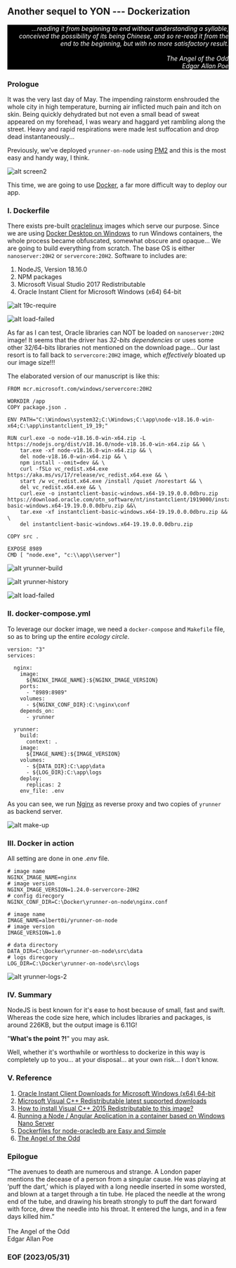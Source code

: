 ## Another sequel to YON --- Dockerization


<div style="text-align: right; color:white; background-color:black"><em>
...reading it from beginning to end without understanding a syllable, conceived the possibility of its being Chinese, and so re-read it from the end to the beginning, but with no more satisfactory result.
<br /><br />
The Angel of the Odd<br />
Edgar Allan Poe
</em></div>


### Prologue
It was the very last day of May. The impending rainstorm enshrouded the whole city in high temperature, burning air inflicted much pain and itch on skin. Being quickly dehydrated but not even a small bead of sweat appeared on my forehead, I was weary and haggard yet rambling along the street. Heavy and rapid respirations were made lest suffocation and drop dead instantaneously... 

Previously, we've deployed `yrunner-on-node` using [PM2](https://pm2.keymetrics.io/) and this is the most easy and handy way, I think. 

![alt screen2](img/screen2.jpg)

This time, we are going to use [Docker](https://www.docker.com/), a far more difficult way to deploy our app.


### I. Dockerfile
There exists pre-built [oraclelinux](https://hub.docker.com/_/oraclelinux) images which serve our purpose. Since we are using [Docker Desktop on Windows](https://docs.docker.com/desktop/install/windows-install/) to run Windows containers, the whole process became obfuscated, somewhat obscure and opaque... We are going to build everything from scratch. The base OS is either `nanoserver:20H2` or `servercore:20H2`. Software to includes are: 

1. NodeJS, Version 18.16.0
2. NPM packages 
3. Microsoft Visual Studio 2017 Redistributable
4. Oracle Instant Client for Microsoft Windows (x64) 64-bit

![alt 19c-require](img/19c-require.JPG)

![alt load-failed](img/yrunner-error-1.JPG)

As far as I can test, Oracle libraries can NOT be loaded on `nanoserver:20H2` image! It seems that the driver has *32-bits dependencies* or uses some other 32/64-bits libraries not mentioned on the download page... Our last resort is to fall back to `servercore:20H2` image, which *effectively* bloated up our image size!!!

The elaborated version of our manuscript is like this: 

```
FROM mcr.microsoft.com/windows/servercore:20H2

WORKDIR /app
COPY package.json .

ENV PATH="C:\Windows\system32;C:\Windows;C:\app\node-v18.16.0-win-x64;C:\app\instantclient_19_19;"
 
RUN curl.exe -o node-v18.16.0-win-x64.zip -L https://nodejs.org/dist/v18.16.0/node-v18.16.0-win-x64.zip && \
    tar.exe -xf node-v18.16.0-win-x64.zip && \
    del node-v18.16.0-win-x64.zip && \
    npm install --omit=dev && \
    curl -fSLo vc_redist.x64.exe https://aka.ms/vs/17/release/vc_redist.x64.exe && \
    start /w vc_redist.x64.exe /install /quiet /norestart && \
    del vc_redist.x64.exe && \
    curl.exe -o instantclient-basic-windows.x64-19.19.0.0.0dbru.zip https://download.oracle.com/otn_software/nt/instantclient/1919000/instantclient-basic-windows.x64-19.19.0.0.0dbru.zip &&\
    tar.exe -xf instantclient-basic-windows.x64-19.19.0.0.0dbru.zip && \
    del instantclient-basic-windows.x64-19.19.0.0.0dbru.zip 

COPY src .

EXPOSE 8989
CMD [ "node.exe", "c:\\app\\server"]
```

![alt yrunner-build](img/yrunner-build-1.JPG)

![alt yrunner-history](img/yrunner-history-1.JPG)

![alt load-failed](img/yrunner-logs-1.JPG)


### II. docker-compose.yml
To leverage our docker image, we need a `docker-compose` and `Makefile` file, so as to bring up the entire *ecology circle*. 

```
version: "3"
services:

  nginx:
    image: 
      ${NGINX_IMAGE_NAME}:${NGINX_IMAGE_VERSION}
    ports:
      - "8989:8989"
    volumes:
      - ${NGINX_CONF_DIR}:C:\nginx\conf
    depends_on:
      - yrunner

  yrunner:
    build: 
      context: .
    image: 
      ${IMAGE_NAME}:${IMAGE_VERSION}
    volumes:
      - ${DATA_DIR}:C:\app\data
      - ${LOG_DIR}:C:\app\logs
    deploy:
      replicas: 2
    env_file: .env
```

As you can see, we run [Nginx](https://www.nginx.com/) as reverse proxy and two copies of `yrunner` as backend server. 

![alt make-up](img/yrunner-up.JPG)


### III. Docker in action 
All setting are done in one *.env* file.

```
# image name 
NGINX_IMAGE_NAME=nginx
# image version 
NGINX_IMAGE_VERSION=1.24.0-servercore-20H2
# config direcgory
NGINX_CONF_DIR=C:\Docker\yrunner-on-node\nginx.conf

# image name
IMAGE_NAME=albert0i/yrunner-on-node
# image version
IMAGE_VERSION=1.0

# data directory
DATA_DIR=C:\Docker\yrunner-on-node\src\data
# logs direcgory
LOG_DIR=C:\Docker\yrunner-on-node\src\logs
```

![alt yrunner-logs-2](img/yrunner-logs-2.JPG)


### IV. Summary 
NodeJS is best known for it's ease to host because of small, fast and swift. Whereas the code size here, which includes libraries and packages, is around 226KB, but the output image is 6.11G! 

"**What's the point ?!**" you may ask. 

Well, whether it's worthwhile or worthless to dockerize in this way is completely up to you... at your disposal... at your own risk... I don't know.


### V. Reference
1. [Oracle Instant Client Downloads for Microsoft Windows (x64) 64-bit](https://www.oracle.com/database/technologies/instant-client/winx64-64-downloads.html)
2. [Microsoft Visual C++ Redistributable latest supported downloads](https://learn.microsoft.com/en-us/cpp/windows/latest-supported-vc-redist?view=msvc-170)
3. [How to install Visual C++ 2015 Redistributable to this image?](https://github.com/microsoft/dotnet-framework-docker/issues/15)
4. [Running a Node / Angular Application in a container based on Windows Nano Server](https://kevinsaye.wordpress.com/2019/08/06/running-a-node-angular-application-in-a-container-based-on-windows-nano-server/)
5. [Dockerfiles for node-oracledb are Easy and Simple](https://blogs.oracle.com/opal/post/dockerfiles-for-node-oracledb-are-easy-and-simple)
6. [The Angel of the Odd](https://poemuseum.org/the-angel-of-the-odd/)


### Epilogue 
<div style="text-align: left;">
“The avenues to death are numerous and strange. A London paper mentions the decease of a person from a singular cause. He was playing at ‘puff the dart,’ which is played with a long needle inserted in some worsted, and blown at a target through a tin tube. He placed the needle at the wrong end of the tube, and drawing his breath strongly to puff the dart forward with force, drew the needle into his throat. It entered the lungs, and in a few days killed him.”
<br /><br />
The Angel of the Odd<br />
Edgar Allan Poe
</div>


### EOF (2023/05/31)
